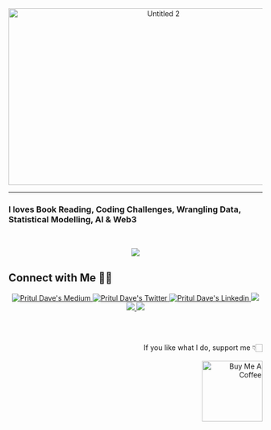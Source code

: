 <!--<div align='right'>
<a href="https://visitorbadge.io/status?path=https%3A%2F%2Fgithub.com%2Fpritul2"><img src="https://api.visitorbadge.io/api/visitors?path=https%3A%2F%2Fgithub.com%2Fpritul2&label=Views&countColor=%23263759&style=plastic" /></a>
</div>-->

<div align="center"> <img width="599" height="350" alt="Untitled 2" src="https://user-images.githubusercontent.com/41751718/194879060-f6e73e85-cc92-4e96-80bc-f69e5abdb6af.png" style="display: block; margin-left: auto; margin-right: auto;"> </div>
<hr>
<h3>I loves Book Reading, Coding Challenges, Wrangling Data, Statistical Modelling, AI & Web3 </h3> <br/>    
<p align="center">
    <a href="https://github.com/pritul2?tab=repositories">
    <img src="https://skillicons.dev/icons?i=py,tensorflow,aws,flask,gcp,mysql,mongodb" />
    </a>
</p>

## Connect with Me 🤝🏻
<p align="center">
  <a href="https://medium.com/@pritul.dave">
    <img src="https://img.shields.io/badge/Medium-12100E?style=for-the-badge&logo=medium&logoColor=white" alt="Pritul Dave's Medium"/>
  </a>
  <a href="https://twitter.com/DavePritul">
    <img src="https://img.shields.io/badge/Twitter-%231DA1F2.svg?style=for-the-badge&logo=Twitter&logoColor=white" alt="Pritul Dave's Twitter"/>
  </a>
  <a href="https://www.linkedin.com/in/prituldave">
    <img src="https://img.shields.io/badge/linkedin-%230077B5.svg?style=for-the-badge&logo=linkedin&logoColor=white" alt="Pritul Dave's Linkedin"/>
  </a>
  <a href="https://scholar.google.com/citations?user=4t9cbxYAAAAJ&hl=en">
    <img src="https://img.shields.io/badge/ResearchGate-00CCBB?style=for-the-badge&logo=ResearchGate&logoColor=white"/>
  </a>
  <a href="https://leetcode.com/pritul/">
    <img src="https://img.shields.io/badge/LeetCode-000000?style=for-the-badge&logo=LeetCode&logoColor=#d16c06"/>
  </a>
  <a href="https://www.youtube.com/channel/UCkxSJqsIB5ffUV8piKhfDSA">
    <img src="https://img.shields.io/badge/YouTube-%23FF0000.svg?style=for-the-badge&logo=YouTube&logoColor=white"/>
  </a>
</p>

<br/><br/>
<p align="right">
If you like what I do, support me 👇🏻 <br/><br/> &nbsp;&nbsp;&nbsp;&nbsp;<a href="https://www.buymeacoffee.com/prituldave" target="_blank"><img src="https://cdn.buymeacoffee.com/buttons/v2/default-white.png" alt="Buy Me A Coffee" width="120" /></a>
</p>



